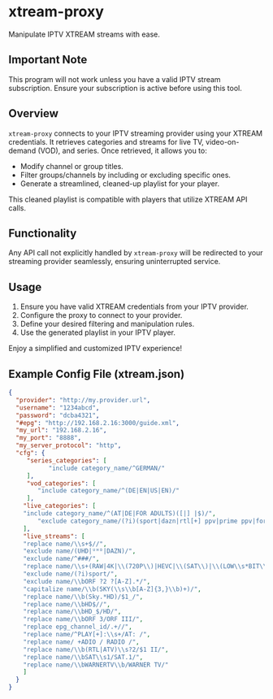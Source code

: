 # xtream-proxy

Manipulate IPTV XTREAM streams with ease.

## Important Note
This program will not work unless you have a valid IPTV stream subscription. Ensure your subscription is active before using this tool.

## Overview
`xtream-proxy` connects to your IPTV streaming provider using your XTREAM credentials. It retrieves categories and streams for live TV, video-on-demand (VOD), and series. Once retrieved, it allows you to:

- Modify channel or group titles.
- Filter groups/channels by including or excluding specific ones.
- Generate a streamlined, cleaned-up playlist for your player.

This cleaned playlist is compatible with players that utilize XTREAM API calls.

## Functionality
Any API call not explicitly handled by `xtream-proxy` will be redirected to your streaming provider seamlessly, ensuring uninterrupted service.

## Usage
1. Ensure you have valid XTREAM credentials from your IPTV provider.
2. Configure the proxy to connect to your provider.
3. Define your desired filtering and manipulation rules.
4. Use the generated playlist in your IPTV player.

Enjoy a simplified and customized IPTV experience!

## Example Config File (xtream.json)
```json
{
  "provider": "http://my.provider.url",
  "username": "1234abcd",
  "password": "dcba4321",
  "#epg": "http://192.168.2.16:3000/guide.xml",
  "my_url": "192.168.2.16",
  "my_port": "8888",
  "my_server_protocol": "http",
  "cfg": {
     "series_categories": [
           "include category_name/^GERMAN/"
     ],
     "vod_categories": [
		"include category_name/^(DE|EN|US|EN)/"
     ],
    "live_categories": [
	"include category_name/^(AT|DE|FOR ADULTS)([|] |$)/",
        "exclude category_name/(?i)(sport|dazn|rtl[+] ppv|prime ppv|formula 1 ppv|dyn ppv|discovery[+] ppv|bundesliga)/"
    ],
    "live_streams": [
	"replace name/\\s+$//",
	"exclude name/(UHD|ᵁᴴᴰ|DAZN)/",
	"exclude name/^###/",
	"replace name/\\s+(RAW|4K|\\(720P\\)|HEVC|\\(SAT\\)|\\(LOW\\s*BIT\\))//",
	"exclude name/(?i)sport/",
	"exclude name/\\bORF ?2 ?[A-Z].*/",
	"capitalize name/\\b(SKY(\\s\\b[A-Z]{3,}\\b)+)/",
	"replace name/\\b(Sky.*HD)/$1_/",
	"replace name/\\bHD$//",
	"replace name/\\bHD_$/HD/",
	"replace name/\\bORF 3/ORF III/",
	"replace epg_channel_id/.+//",
	"replace name/^PLAY[+]:\\s+/AT: /",
	"replace name/ +ADIO / RADIO /",
	"replace name/\\b(RTL|ATV)\\s?2/$1 II/",
	"replace name/\\bSAT\\s1/SAT.1/",
	"replace name/\\bWARNERTV\\b/WARNER TV/"
    ]
  }
}
```

